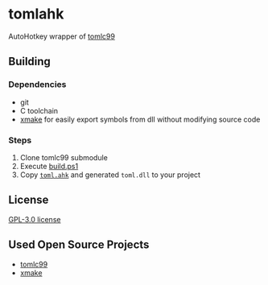 # tomlahk

AutoHotkey wrapper of [tomlc99](https://github.com/cktan/tomlc99)

## Building

### Dependencies

- git
- C toolchain
- [xmake](https://github.com/xmake-io/xmake) for easily export symbols from dll without modifying source code

### Steps

1. Clone tomlc99 submodule
2. Execute [build.ps1](build.ps1)
3. Copy [`toml.ahk`](toml.ahk) and generated `toml.dll` to your project

## License

[GPL-3.0 license](LICENSE)

## Used Open Source Projects

- [tomlc99](https://github.com/cktan/tomlc99)
- [xmake](https://github.com/xmake-io/xmake)
